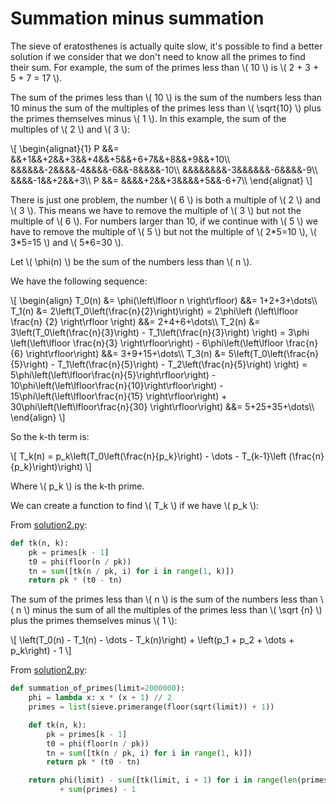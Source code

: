 # Summation minus summation

The sieve of eratosthenes is actually quite slow, it's possible to find a better
solution if we consider that we don't need to know all the primes to find their
sum. For example, the sum of the primes less than \\( 10 \\) is \\( 2 + 3 + 5 +
7 = 17 \\).

The sum of the primes less than \\( 10 \\) is the sum of the numbers less than
10 minus the sum of the multiples of the primes less than \\( \sqrt{10} \\)
plus the primes themselves minus \\( 1 \\). In this example, the sum of the
multiples of \\( 2 \\) and \\( 3 \\):

\\[ \begin{alignat}{1} P &&= &&+1&&+2&&+3&&+4&&+5&&+6+7&&+8&&+9&&+10\\\\ &&&&&&-2&&&&-4&&&&-6&&-8&&&&-10\\\\ &&&&&&&&-3&&&&&&-6&&&&-9\\\\ &&&&-1&&+2&&+3\\\\ P &&= &&&&+2&&+3&&&&+5&&-6+7\\\\ \end{alignat} \\]

There is just one problem, the number \\( 6 \\) is both a multiple of \\( 2 \\)
and \\( 3 \\). This means we have to remove the multiple of \\( 3 \\) but not
the multiple of \\( 6 \\). For numbers larger than 10, if we continue with \\( 5
\\) we have to remove the multiple of \\( 5 \\) but not the multiple of \\(
2\*5=10 \\), \\( 3\*5=15 \\) and \\( 5*6=30 \\).

Let \\( \phi(n) \\) be the sum of the numbers less than \\( n \\).

We have the following sequence:

\\[ \begin{align} T_0(n) &= \phi(\left\lfloor n \right\rfloor) &&= 1+2+3+\dots\\\\ T_1(n) &= 2\left(T_0\left(\frac{n}{2}\right)\right) = 2\phi\left (\left\lfloor \frac{n} {2} \right\rfloor \right) &&= 2+4+6+\dots\\\\ T_2(n) &= 3\left(T_0\left(\frac{n}{3}\right) - T_1\left(\frac{n}{3}\right) \right) = 3\phi \left(\left\lfloor \frac{n}{3} \right\rfloor\right) - 6\phi\left(\left\lfloor \frac{n}{6} \right\rfloor\right) &&= 3+9+15+\dots\\\\ T_3(n) &= 5\left(T_0\left(\frac{n}{5}\right) - T_1\left(\frac{n}{5}\right) - T_2\left(\frac{n}{5}\right) \right) = 5\phi\left(\left\lfloor\frac{n}{5}\right\rfloor\right) - 10\phi\left(\left\lfloor\frac{n}{10}\right\rfloor\right) - 15\phi\left(\left\lfloor\frac{n}{15} \right\rfloor\right) + 30\phi\left(\left\lfloor\frac{n}{30} \right\rfloor\right) &&= 5+25+35+\dots\\\\ \end{align} \\]

So the k-th term is:

\\[ T_k(n) = p_k\left(T_0\left(\frac{n}{p_k}\right) - \dots - T_{k-1}\left (\frac{n} {p_k}\right)\right) \\]

Where \\( p_k \\) is the k-th prime.

We can create a function to find \\( T_k \\) if we have \\( p_k \\):

From [solution2.py](https://github.com/TurtleSmoke/Project-Euler/blob/main/problems/problem_0010/solution2.py):

```python
def tk(n, k):
    pk = primes[k - 1]
    t0 = phi(floor(n / pk))
    tn = sum([tk(n / pk, i) for i in range(1, k)])
    return pk * (t0 - tn)
```

The sum of the primes less than \\( n \\) is the sum of the numbers less than
\\( n \\) minus the sum of all the multiples of the primes less than \\( \sqrt
{n} \\) plus the primes themselves minus \\( 1 \\):

\\[ \left(T_0(n) - T_1(n) - \dots - T_k(n)\right) + \left(p_1 + p_2 + \dots + p_k\right) - 1 \\]

From [solution2.py](https://github.com/TurtleSmoke/Project-Euler/blob/main/problems/problem_0010/solution2.py):

```python
def summation_of_primes(limit=2000000):
    phi = lambda x: x * (x + 1) // 2
    primes = list(sieve.primerange(floor(sqrt(limit)) + 1))

    def tk(n, k):
        pk = primes[k - 1]
        t0 = phi(floor(n / pk))
        tn = sum([tk(n / pk, i) for i in range(1, k)])
        return pk * (t0 - tn)

    return phi(limit) - sum([tk(limit, i + 1) for i in range(len(primes))]) \
           + sum(primes) - 1
```
